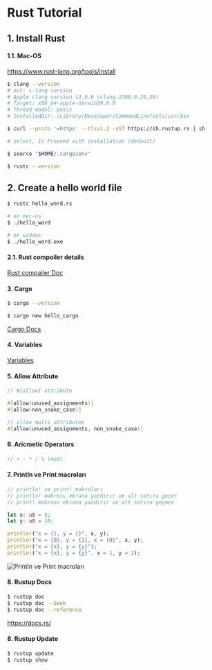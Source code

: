 # Rust Tutorial

## 1. Install Rust
#### 1.1. Mac-OS
https://www.rust-lang.org/tools/install

```bash
$ clang --version
# out: c-lang version
# Apple clang version 13.0.0 (clang-1300.0.29.30)
# Target: x86_64-apple-darwin20.6.0
# Thread model: posix
# InstalledDir: /Library/Developer/CommandLineTools/usr/bin
```
```bash
$ curl --proto '=https' --tlsv1.2 -sSf https://sh.rustup.rs | sh

# select, 1) Proceed with installation (default)

$ source "$HOME/.cargo/env"

$ rustc --version
```

## 2. Create a hello world file
```bash
$ rustc hello_word.rs

# on mac-os
$ ./hello_word 

# on widows
$ ./hello_word.exe
```

#### 2.1. Rust compoiler details

[Rust compailer Doc](rust-compailer.md)


#### 3. Cargo

```bash
$ cargo --version

$ cargo new hello_cargo
```
[Cargo Docs](hello_cargo/README.md)

#### 4. Variables

[Variables](variables.md)

#### 5. Allow Attribute

```rust
// #[allow] attribute

#[allow(unused_assignments)]
#[allow(non_snake_case)]

// allow multi attributes
#[allow(unused_assignments, non_snake_case)]
```

#### 6. Aricmetic Operators

```rust
// + - * / % (mod)
```

#### 7. Println ve Print macroları

```rust
// println! ve print! makroları
// println! makrosu ekrana yazdırır ve alt satıra geçer
// print! makrosu ekrana yazdırır ve alt satıra geçmez

let x: u8 = 5;
let y: u8 = 10;

println!("x = {}, y = {}", x, y);
println!("x = {0}, y = {1}, x = {0}", x, y);
println!("x = {x}, y = {y}");
println!("x = {x}, y = {y}", x = 1, y = 2);
```

![Println ve Print macroları](./img/println-print.png "Println ve Print macroları")

#### 8. Rustup Docs

```bash
$ rustup doc
$ rustup doc --book
$ rustup doc --reference
```
https://docs.rs/


#### 8. Rustup Update

```bash
$ rustup update
$ rustup show
```
